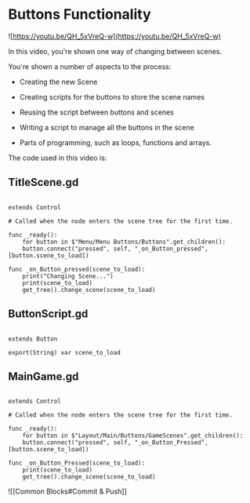 
# Buttons Functionality


![https://youtu.be/QH_5xVreQ-w](https://youtu.be/QH_5xVreQ-w)

  

In this video, you're shown one way of changing between scenes.


You're shown a number of aspects to the process:
  

- Creating the new Scene

- Creating scripts for the buttons to store the scene names

- Reusing the script between buttons and scenes

- Writing a script to manage all the buttons in the scene

- Parts of programming, such as loops, functions and arrays.

  

The code used in this video is:


## TitleScene.gd

```gdscript

extends Control

# Called when the node enters the scene tree for the first time.

func _ready():
	for button in $"Menu/Menu Buttons/Buttons".get_children():
	button.connect("pressed", self, "_on_Button_pressed", [button.scene_to_load])

func _on_Button_pressed(scene_to_load):
	print("Changing Scene...")
	print(scene_to_load)
	get_tree().change_scene(scene_to_load)

```

## ButtonScript.gd

```gdscript

extends Button

export(String) var scene_to_load

```

## MainGame.gd

```gdscript

extends Control

# Called when the node enters the scene tree for the first time.

func _ready():
	for button in $"Layout/Main/Buttons/GameScenes".get_children():
	button.connect("pressed", self, "_on_Button_Pressed", [button.scene_to_load])

func _on_Button_Pressed(scene_to_load):
	print(scene_to_load)
	get_tree().change_scene(scene_to_load)
```

  ![[Common Blocks#Commit & Push]]